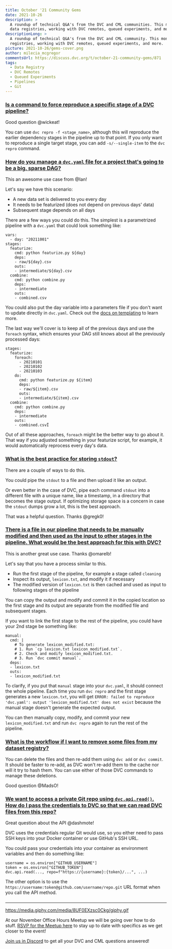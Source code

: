 ```yaml
---
title: October '21 Community Gems
date: 2021-10-26
description: >
  A roundup of technical Q&A's from the DVC and CML communities. This month:
  data registries, working with DVC remotes, queued experiments, and more.
descriptionLong: >
  A roundup of technical Q&A's from the DVC and CML community. This month: data
  registries, working with DVC remotes, queued experiments, and more.
picture: 2021-10-26/gems-cover.png
author: milecia_mcgregor
commentsUrl: https://discuss.dvc.org/t/october-21-community-gems/871
tags:
  - Data Registry
  - DVC Remotes
  - Queued Experiments
  - Pipelines
  - Git
---
```


### [Is a command to force reproduce a specific stage of a DVC pipeline?](https://discord.com/channels/485586884165107732/563406153334128681/893056918699008000)

Good question @wickeat!

You can use `dvc repro -f <stage_name>`, although this will reproduce the
earlier dependency stages in the pipeline up to that point. If you only want to
reproduce a single target stage, you can add `-s/--single-item` to the
`dvc repro` command.

### [How do you manage a `dvc.yaml` file for a project that's going to be a big, sparse DAG?](https://discord.com/channels/485586884165107732/563406153334128681/893487527749623859)

This an awesome use case from @Ian!

Let's say we have this scenario:

- A new data set is delivered to you every day
- It needs to be featurized (does not depend on previous days' data)
- Subsequent stage depends on all days

There are a few ways you could do this. The simplest is a parametrized pipeline
with a `dvc.yaml` that could look something like:

```dvc
vars:
  - day: "20211001"
stages:
  featurize:
    cmd: python featurize.py ${day}
    deps:
    - raw/${day}.csv
    outs:
    - intermediate/${day}.csv
  combine:
    cmd: python combine.py
    deps:
    - intermediate
    outs:
    - combined.csv
```

You could also put the day variable into a parameters file if you don't want to
update directly in `dvc.yaml`. Check out the
[docs on templating](https://dvc.org/doc/user-guide/project-structure/pipelines-files#templating)
to learn more.

The last way we'll cover is to keep all of the previous days and use the
`foreach` syntax, which ensures your DAG still knows about all the previously
processed days:

```dvc
stages:
  featurize:
    foreach:
      - 20210101
      - 20210102
      - 20210103
    do:
      cmd: python featurize.py ${item}
      deps:
      - raw/${item}.csv
      outs:
      - intermediate/${item}.csv
  combine:
    cmd: python combine.py
    deps:
    - intermediate
    outs:
    - combined.csvÏ
```

Out of all these approaches, `foreach` might be the better way to go about it.
That way if you adjusted something in your featurize script, for example, it
would automatically reprocess every day's data.

### [What is the best practice for storing `stdout`?](https://discord.com/channels/485586884165107732/563406153334128681/893903023355613214)

There are a couple of ways to do this.

You could pipe the `stdout` to a file and then upload it like an output.

Or even better in the case of DVC, pipe each command `stdout` into a different
file with a unique name, like a timestamp, in a directory that becomes the stage
output. If optimizing storage space is a concern in case the `stdout` dumps grow
a lot, this is the best approach.

That was a helpful question. Thanks @gregk0!

### [There is a file in our pipeline that needs to be manually modified and then used as the input to other stages in the pipeline. What would be the best approach for this with DVC?](https://discord.com/channels/485586884165107732/563406153334128681/894577842363445308)

This is another great use case. Thanks @omarelb!

Let's say that you have a process similar to this.

- Run the first stage of the pipeline, for example a stage called `cleaning`
- Inspect its output, `lexicon.txt`, and modify it if necessary
- The modified version of `lexicon.txt` is then cached and used as input to
  following stages of the pipeline

You can copy the output and modify and commit it in the copied location so the
first stage and its output are separate from the modified file and subsequent
stages.

If you want to link the first stage to the rest of the pipeline, you could have
your 2nd stage be something like:

```dvc
manual:
  cmd: |
    # To generate lexicon_modified.txt:
    # 1. Run `cp lexicon.txt lexicon_modified.txt`.
    # 2. Check and modify lexicon_modified.txt.
    # 3. Run `dvc commit manual`.
  deps:
  - lexicon.txt
  outs:
  - lexicon_modified.txt
```

To clarify, if you put that `manual` stage into your `dvc.yaml`, it should
connect the whole pipeline. Each time you run `dvc repro` and the first stage
generates a new `lexicon.txt`, you will get
`ERROR: failed to reproduce 'dvc.yaml': output 'lexicon_modified.txt' does not exist`
because the manual stage doesn't generate the expected output.

You can then manually copy, modify, and commit your new `lexicon_modified.txt`
and run `dvc repro` again to run the rest of the pipeline.

### [What is the workflow if I want to remove some files from my dataset registry?](https://discord.com/channels/485586884165107732/485596304961962003/895192983366942740)

You can delete the files and then re-add them using `dvc add` or `dvc commit`.
It should be faster to re-add, as DVC won't re-add them to the cache nor will it
try to hash them. You can use either of those DVC commands to manage these
deletions.

Good question @MadsO!

### [We want to access a private Git repo using `dvc.api.read()`. How do I pass the credentials to DVC so that we can read DVC files from this repo?](https://discord.com/channels/485586884165107732/485596304961962003/894533078389784577)

Great question about the API @dashmote!

DVC uses the credentials regular Git would use, so you either need to pass SSH
keys into your Docker container or use GitHub's SSH URL.

You could pass your credentials into your container as environment variables and
then do something like:

```dvc
username = os.environ["GITHUB_USERNAME"]
token = os.environ["GITHUB_TOKEN"]
dvc.api.read(..., repo=f"https://{username}:{token}/...", ...)
```

The other option is to use the
`https://username:token@github.com/username/repo.git` URL format when you call
the API method.

### []()

### []()

---

https://media.giphy.com/media/8UF0EXzsc0Ckg/giphy.gif

At our November Office Hours Meetup we will be going over how to do stuff.
[RSVP for the Meetup here](https://www.meetup.com/DVC-Community-Virtual-Meetups/events/280814318/)
to stay up to date with specifics as we get closer to the event!

[Join us in Discord](https://discord.com/invite/dvwXA2N) to get all your DVC and
CML questions answered!
